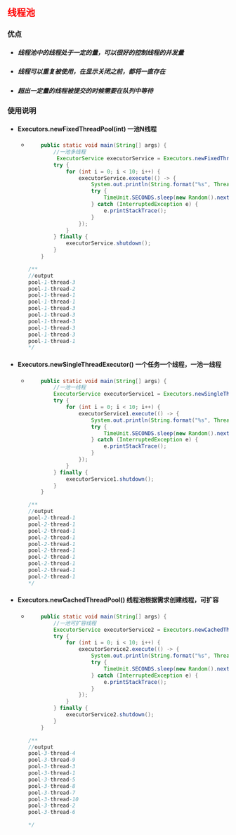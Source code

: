 ## <font color='red'>线程池</font>



### 优点

- ##### 线程池中的线程处于一定的量，可以很好的控制线程的并发量

- ##### 线程可以重复被使用，在显示关闭之前，都将一直存在

- ##### 超出一定量的线程被提交的时候需要在队列中等待



### 使用说明

- #### Executors.newFixedThreadPool(int)  一池N线程

  - ```java
        public static void main(String[] args) {
            //一池多线程
             ExecutorService executorService = Executors.newFixedThreadPool(3);
            try {
                for (int i = 0; i < 10; i++) {
                    executorService.execute(() -> {
                        System.out.println(String.format("%s", Thread.currentThread().getName()));
                        try {
                            TimeUnit.SECONDS.sleep(new Random().nextInt(2));
                        } catch (InterruptedException e) {
                            e.printStackTrace();
                        }
                    });
                }
            } finally {
                executorService.shutdown();
            }
        }
    
    /**
    //output
    pool-1-thread-3
    pool-1-thread-2
    pool-1-thread-1
    pool-1-thread-1
    pool-1-thread-3
    pool-1-thread-3
    pool-1-thread-3
    pool-1-thread-3
    pool-1-thread-3
    pool-1-thread-1
    */
    ```

    

- #### Executors.newSingleThreadExecutor() 一个任务一个线程，一池一线程

  - ```java
        public static void main(String[] args) {
            //一池一线程
            ExecutorService executorService1 = Executors.newSingleThreadExecutor();
            try {
                for (int i = 0; i < 10; i++) {
                    executorService1.execute(() -> {
                        System.out.println(String.format("%s", Thread.currentThread().getName()));
                        try {
                            TimeUnit.SECONDS.sleep(new Random().nextInt(2));
                        } catch (InterruptedException e) {
                            e.printStackTrace();
                        }
                    });
                }
            } finally {
                executorService1.shutdown();
            }
        }
    
    /**
    //output
    pool-2-thread-1
    pool-2-thread-1
    pool-2-thread-1
    pool-2-thread-1
    pool-2-thread-1
    pool-2-thread-1
    pool-2-thread-1
    pool-2-thread-1
    pool-2-thread-1
    pool-2-thread-1
    */
    ```

    

- #### Executors.newCachedThreadPool()  线程池根据需求创建线程，可扩容

  - ```java
        public static void main(String[] args) {
            //一池可扩容线程
            ExecutorService executorService2 = Executors.newCachedThreadPool();
            try {
                for (int i = 0; i < 10; i++) {
                    executorService2.execute(() -> {
                        System.out.println(String.format("%s", Thread.currentThread().getName()));
                        try {
                            TimeUnit.SECONDS.sleep(new Random().nextInt(2));
                        } catch (InterruptedException e) {
                            e.printStackTrace();
                        }
                    });
                }
            } finally {
                executorService2.shutdown();
            }
        }
    
    /**
    //output
    pool-3-thread-4
    pool-3-thread-9
    pool-3-thread-3
    pool-3-thread-1
    pool-3-thread-5
    pool-3-thread-8
    pool-3-thread-7
    pool-3-thread-10
    pool-3-thread-2
    pool-3-thread-6
    
    */
    ```

    